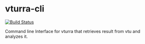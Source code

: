 vturra-cli
==========
[![Build Status](https://travis-ci.org/stormvirux/vturra.svg?branch=master)](https://travis-ci.org/stormvirux/vturra)


Command line Interface for vturra that retrieves result from vtu and analyzes it.
